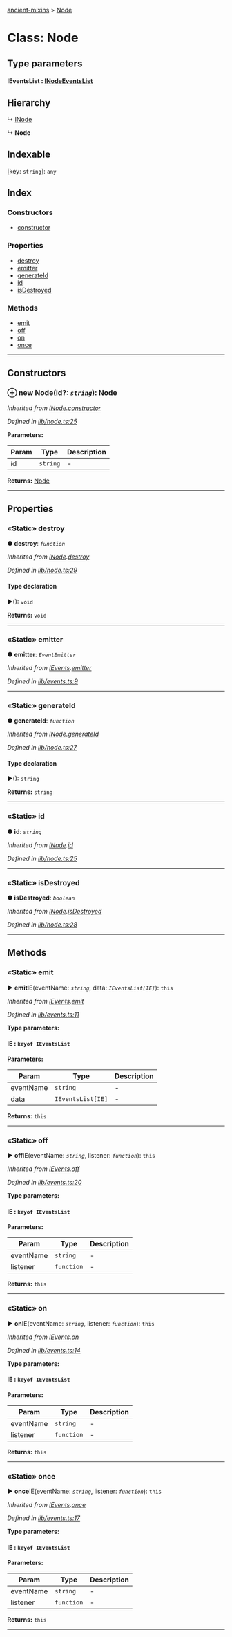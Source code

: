 [ancient-mixins](../README.md) > [Node](../classes/node.md)



# Class: Node

## Type parameters
#### IEventsList :  [INodeEventsList](../interfaces/inodeeventslist.md)
## Hierarchy


↳  [INode](../interfaces/inode.md)

**↳ Node**







## Indexable

\[key: `string`\]:&nbsp;`any`
## Index

### Constructors

* [constructor](node.md#constructor)


### Properties

* [destroy](node.md#destroy)
* [emitter](node.md#emitter)
* [generateId](node.md#generateid)
* [id](node.md#id)
* [isDestroyed](node.md#isdestroyed)


### Methods

* [emit](node.md#emit)
* [off](node.md#off)
* [on](node.md#on)
* [once](node.md#once)



---
## Constructors
<a id="constructor"></a>


### ⊕ **new Node**(id?: *`string`*): [Node](node.md)


*Inherited from [INode](../interfaces/inode.md).[constructor](../interfaces/inode.md#constructor)*

*Defined in [lib/node.ts:25](https://github.com/AncientSouls/Mixins/blob/1f04eec/src/lib/node.ts#L25)*



**Parameters:**

| Param | Type | Description |
| ------ | ------ | ------ |
| id | `string`   |  - |





**Returns:** [Node](node.md)

---


## Properties
<a id="destroy"></a>

### «Static» destroy

**●  destroy**:  *`function`* 

*Inherited from [INode](../interfaces/inode.md).[destroy](../interfaces/inode.md#destroy)*

*Defined in [lib/node.ts:29](https://github.com/AncientSouls/Mixins/blob/1f04eec/src/lib/node.ts#L29)*


#### Type declaration
►(): `void`





**Returns:** `void`






___

<a id="emitter"></a>

### «Static» emitter

**●  emitter**:  *`EventEmitter`* 

*Inherited from [IEvents](../interfaces/ievents.md).[emitter](../interfaces/ievents.md#emitter)*

*Defined in [lib/events.ts:9](https://github.com/AncientSouls/Mixins/blob/1f04eec/src/lib/events.ts#L9)*





___

<a id="generateid"></a>

### «Static» generateId

**●  generateId**:  *`function`* 

*Inherited from [INode](../interfaces/inode.md).[generateId](../interfaces/inode.md#generateid)*

*Defined in [lib/node.ts:27](https://github.com/AncientSouls/Mixins/blob/1f04eec/src/lib/node.ts#L27)*


#### Type declaration
►(): `string`





**Returns:** `string`






___

<a id="id"></a>

### «Static» id

**●  id**:  *`string`* 

*Inherited from [INode](../interfaces/inode.md).[id](../interfaces/inode.md#id)*

*Defined in [lib/node.ts:25](https://github.com/AncientSouls/Mixins/blob/1f04eec/src/lib/node.ts#L25)*





___

<a id="isdestroyed"></a>

### «Static» isDestroyed

**●  isDestroyed**:  *`boolean`* 

*Inherited from [INode](../interfaces/inode.md).[isDestroyed](../interfaces/inode.md#isdestroyed)*

*Defined in [lib/node.ts:28](https://github.com/AncientSouls/Mixins/blob/1f04eec/src/lib/node.ts#L28)*





___


## Methods
<a id="emit"></a>

### «Static» emit

► **emit**IE(eventName: *`string`*, data: *`IEventsList[IE]`*): `this`



*Inherited from [IEvents](../interfaces/ievents.md).[emit](../interfaces/ievents.md#emit)*

*Defined in [lib/events.ts:11](https://github.com/AncientSouls/Mixins/blob/1f04eec/src/lib/events.ts#L11)*



**Type parameters:**

#### IE :  `keyof IEventsList`
**Parameters:**

| Param | Type | Description |
| ------ | ------ | ------ |
| eventName | `string`   |  - |
| data | `IEventsList[IE]`   |  - |





**Returns:** `this`





___

<a id="off"></a>

### «Static» off

► **off**IE(eventName: *`string`*, listener: *`function`*): `this`



*Inherited from [IEvents](../interfaces/ievents.md).[off](../interfaces/ievents.md#off)*

*Defined in [lib/events.ts:20](https://github.com/AncientSouls/Mixins/blob/1f04eec/src/lib/events.ts#L20)*



**Type parameters:**

#### IE :  `keyof IEventsList`
**Parameters:**

| Param | Type | Description |
| ------ | ------ | ------ |
| eventName | `string`   |  - |
| listener | `function`   |  - |





**Returns:** `this`





___

<a id="on"></a>

### «Static» on

► **on**IE(eventName: *`string`*, listener: *`function`*): `this`



*Inherited from [IEvents](../interfaces/ievents.md).[on](../interfaces/ievents.md#on)*

*Defined in [lib/events.ts:14](https://github.com/AncientSouls/Mixins/blob/1f04eec/src/lib/events.ts#L14)*



**Type parameters:**

#### IE :  `keyof IEventsList`
**Parameters:**

| Param | Type | Description |
| ------ | ------ | ------ |
| eventName | `string`   |  - |
| listener | `function`   |  - |





**Returns:** `this`





___

<a id="once"></a>

### «Static» once

► **once**IE(eventName: *`string`*, listener: *`function`*): `this`



*Inherited from [IEvents](../interfaces/ievents.md).[once](../interfaces/ievents.md#once)*

*Defined in [lib/events.ts:17](https://github.com/AncientSouls/Mixins/blob/1f04eec/src/lib/events.ts#L17)*



**Type parameters:**

#### IE :  `keyof IEventsList`
**Parameters:**

| Param | Type | Description |
| ------ | ------ | ------ |
| eventName | `string`   |  - |
| listener | `function`   |  - |





**Returns:** `this`





___


